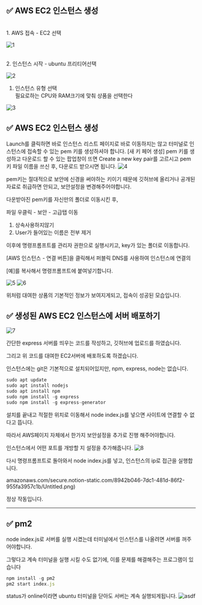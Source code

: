 ## ✅ AWS EC2 인스턴스 생성
<br>
1. AWS 접속 - EC2 선택

![1](https://user-images.githubusercontent.com/58061847/136897558-b8231e14-93c0-4b12-8b28-95dae10bf799.png)

<br>
2. 인스턴스 시작 - ubuntu 프리티어선택

![2](https://user-images.githubusercontent.com/58061847/136897588-a5fe62ef-c272-463a-9cc0-1c1b9ef8c9b8.png)
<br>
1. 인스턴스 유형 선택 <br>
    필요로하는 CPU와 RAM크기에 맞춰 상품을 선택한다

![3](https://user-images.githubusercontent.com/58061847/136897609-31b41e8d-1349-41d1-aa30-55ac14b36624.png)


## ✅ AWS EC2 인스턴스 생성

Launch를 클릭하면 바로 인스턴스 리스트 페이지로 바로 이동하지는 않고 터미널로 인스턴스에 접속할 수 있는 pem 키를 생성하셔야 합니다. [새 키 페어 생성]
pem 키를 생성하고 다운로드 할 수 있는 팝업창이 뜨면 Create a new key pair를 고르시고 pem 키 파일 이름을 쓰신 후, 다운로드 받으시면 됩니다.
![4](https://user-images.githubusercontent.com/58061847/136897621-1d4fc5ee-2ece-4a63-bd9e-7da6dd117a72.png)


pem키는 절대적으로 보안에 신경을 써야하는 키이기 때문에 깃허브에 올리거나 공개된 자료로 취급하면 안되고, 보안설정을 변경해주어야합니다.

다운받아진 pem키를 자신만의 폴더로 이동시킨 후, 

파일 우클릭 - 보안 - 고급탭 이동

1. 상속사용하지않기
2. User가 들어있는 이름은 전부 제거

이후에 명령프롬프트를 관리자 권한으로 실행시키고, key가 있는 폴더로 이동합니다. 

[AWS 인스턴스 - 연결 버튼]을 클릭해서 퍼블릭 DNS를 사용하여 인스턴스에 연결의

[예]를 복사해서 명령프롬프트에 붙여넣기합니다.

 ![5](https://user-images.githubusercontent.com/58061847/136897636-8b9456da-3c64-469b-a8e1-e68a69c97e20.png)
![6](https://user-images.githubusercontent.com/58061847/136897639-789a0983-5ab2-4ea3-8f16-7299c2eea3d9.png)

위처럼 대여한 상품의 기본적인 정보가 보여지게되고, 접속이 성공된 모습입니다.

## ✅ 생성된 AWS EC2 인스턴스에 서버 배포하기
![7](https://user-images.githubusercontent.com/58061847/136897659-88e33ded-0cd2-436e-a623-81e94c2d07be.png)

간단한 express 서버를 띄우는 코드를 작성하고, 깃허브에 업로드를 하였습니다.

그리고 위 코드를 대여한 EC2서버에 배포하도록 하겠습니다.

인스턴스에는 git은 기본적으로 설치되어있지만, npm, express, node는 없습니다.

```jsx
sudo apt update
sudo apt install nodejs
sudo apt install npm
sudo npm install -g express
sudo npm install -g express-generator
```

설치를 끝내고 적절한 위치로 이동해서 node index.js를 넣으면  사이트에 연결할 수 없다고 뜹니다.

따라서 AWS페이지 자체에서 한가지 보안설정을 추가로 진행 해주어야합니다.

인스턴스에서 어떤 포트를 개방할 지 설정을 추가해줍니다.
![8](https://user-images.githubusercontent.com/58061847/136897751-062f23f5-3848-4b81-9ac0-61ff90427a51.png)

다시 명령프롬프트로 돌아와서 node index.js를 넣고, 인스턴스의 ip로 접근을 실행합니다.

amazonaws.com/secure.notion-static.com/8942b046-7dc1-481d-86f2-955fa3957c1b/Untitled.png)

정상 작동입니다.

---
##  ✅ pm2 

node index.js로 서버를 실행 시켰는데 터미널에서 인스턴스를 나올려면 서버를 꺼주어야합니다.

그렇다고 계속 터미널을 실행 시킬 수도 없기에, 이를 문제를 해결해주는 프로그램이 있습니다

```jsx
npm install -g pm2
pm2 start index.js
```


status가 online이라면 ubuntu 터미널을 닫아도 서버는 계속 실행되게됩니다.
![asdf](https://user-images.githubusercontent.com/58061847/136897815-8092db64-b3c2-432e-9e5d-51ce76c0d6bb.png)


